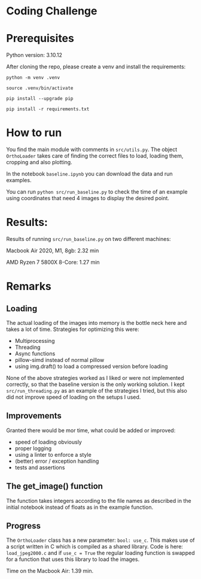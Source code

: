 # Coding Challenge

# Prerequisites

Python version: 3.10.12

After cloning the repo, please create a venv and install the requirements:

`python -m venv .venv`

`source .venv/bin/activate`

`pip install --upgrade pip`

`pip install -r requirements.txt`


# How to run
You find the main module with comments in `src/utils.py`. The object `OrthoLoader` takes care of 
finding the correct files to load, loading them, cropping and also plotting.

In the notebook `baseline.ipynb` you can download the data and run examples.

You can run `python src/run_baseline.py` to check the time of an example using coordinates that need 4 images to display the desired point.

# Results:
Results of running  `src/run_baseline.py` on two different machines:

Macbook Air 2020, M1, 8gb: 2.32 min

AMD Ryzen 7 5800X 8-Core: 1.27 min

# Remarks
## Loading
The actual loading of the images into memory is the bottle neck here and takes a lot of time.
Strategies for optimizing this were:
- Multiprocessing
- Threading
- Async functions
- pillow-simd instead of normal pillow
- using img.draft() to load a compressed version before loading

None of the above strategies worked as I liked or were not implemented correctly, so that the baseline version is the only working solution.
I kept `src/run_threading.py` as an example of the strategies I tried, but this also did not improve speed of loading on the setups I used.

## Improvements
Granted there would be mor time, what could be added or improved:
- speed of loading obviously 
- proper logging
- using a linter to enforce a style
- (better) error / exception handling
- tests and assertions

## The get_image() function

The function takes integers according to the file names as described in the initial notebook instead of floats as in the example function. 

## Progress

The `OrthoLoader` class has a new parameter: `bool: use_c`. This makes use of a script written in C which is 
compiled as a shared library. Code is here: `load_jpeg2000.c` and if `use_c = True` the regular loading 
function is swapped for a function that uses this library to load the images.

Time on the Macbook Air: 1.39 min.

